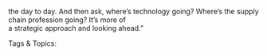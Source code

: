 the day to day. And then ask, where’s technology going? 
Where’s the supply chain profession going? It’s more of  
a strategic approach and looking ahead.”

   Tags & Topics:
   